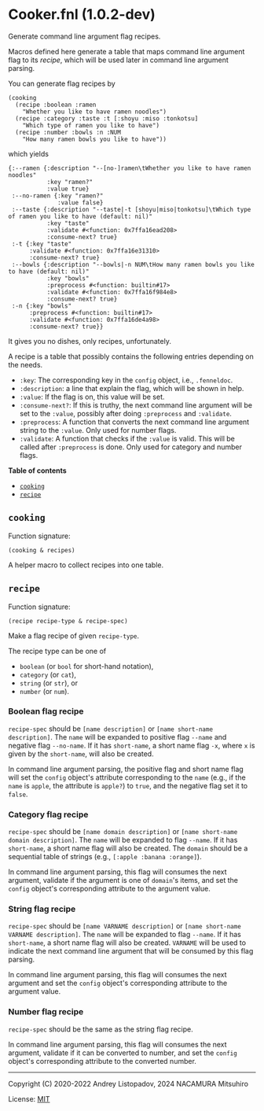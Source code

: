 # Cooker.fnl (1.0.2-dev)
Generate command line argument flag recipes.

Macros defined here generate a table that maps command line argument flag
to its *recipe*, which will be used later in command line argument parsing.

You can generate flag recipes by

```fennel
(cooking
  (recipe :boolean :ramen
    "Whether you like to have ramen noodles")
  (recipe :category :taste :t [:shoyu :miso :tonkotsu]
    "Which type of ramen you like to have")
  (recipe :number :bowls :n :NUM
    "How many ramen bowls you like to have"))
```

which yields

```fennel
{:--ramen {:description "--[no-]ramen\tWhether you like to have ramen noodles"
           :key "ramen?"
           :value true}
 :--no-ramen {:key "ramen?"
              :value false}
 :--taste {:description "--taste|-t [shoyu|miso|tonkotsu]\tWhich type of ramen you like to have (default: nil)"
           :key "taste"
           :validate #<function: 0x7ffa16ead208>
           :consume-next? true}
 :-t {:key "taste"
      :validate #<function: 0x7ffa16e31310>
      :consume-next? true}
 :--bowls {:description "--bowls|-n NUM\tHow many ramen bowls you like to have (default: nil)"
           :key "bowls"
           :preprocess #<function: builtin#17>
           :validate #<function: 0x7ffa16f984e8>
           :consume-next? true}
 :-n {:key "bowls"
      :preprocess #<function: builtin#17>
      :validate #<function: 0x7ffa16de4a98>
      :consume-next? true}}
```

It gives you no dishes, only recipes, unfortunately.

A recipe is a table that possibly contains the following entries depending on the needs.

- `:key`: The corresponding key in the `config` object, i.e., `.fenneldoc`.
- `:description`: a line that explain the flag, which will be shown in help.
- `:value`: If the flag is on, this value will be set.
- `:consume-next?`: If this is truthy, the next command line argument will be set to
  the `:value`, possibly after doing `:preprocess` and `:validate`.
- `:preprocess`: A function that converts the next command line argument string to
  the `:value`. Only used for number flags.
- `:validate`: A function that checks if the `:value` is valid. This will be called
  after `:preprocess` is done. Only used for category and number flags.

**Table of contents**

- [`cooking`](#cooking)
- [`recipe`](#recipe)

## `cooking`
Function signature:

```
(cooking & recipes)
```

A helper macro to collect recipes into one table.

## `recipe`
Function signature:

```
(recipe recipe-type & recipe-spec)
```

Make a flag recipe of given `recipe-type`.

The recipe type can be one of

* `boolean` (or `bool` for short-hand notation),
* `category` (or `cat`),
* `string` (or `str`), or
* `number` (or `num`).

### Boolean flag recipe

`recipe-spec` should be `[name description]` or `[name short-name description]`.
The `name` will be expanded to positive flag `--name` and negative flag
`--no-name`. If it has `short-name`, a short name flag `-x`, where `x` is given
by the `short-name`, will also be created.

In command line argument parsing, the positive flag and short name flag will
set the `config` object's attribute corresponding to the `name` (e.g., if the
`name` is `apple`, the attribute is `apple?`) to `true`, and the negative flag
set it to `false`.

### Category flag recipe

`recipe-spec` should be `[name domain description]` or `[name short-name domain
description]`. The `name` will be expanded to flag `--name`. If it has
`short-name`, a short name flag will also be created.
The `domain` should be a sequential table of strings (e.g., `[:apple :banana
:orange]`).

In command line argument parsing, this flag will consumes the next
argument, validate if the argument is one of `domain`'s items, and set the
`config` object's corresponding attribute to the argument value.

### String flag recipe

`recipe-spec` should be `[name VARNAME description]` or `[name short-name VARNAME
description]`. The `name` will be expanded to flag `--name`. If it has `short-name`,
a short name flag will also be created. `VARNAME` will be used to indicate the next
command line argument that will be consumed by this flag parsing.

In command line argument parsing, this flag will consumes the next
argument and set the `config` object's corresponding attribute to the argument
value.

### Number flag recipe

`recipe-spec` should be the same as the string flag recipe.

In command line argument parsing, this flag will consumes the next
argument, validate if it can be converted to number, and set the `config`
object's corresponding attribute to the converted number.


---

Copyright (C) 2020-2022 Andrey Listopadov, 2024 NACAMURA Mitsuhiro

License: [MIT](https://git.sr.ht/~m15a/fnldoc/tree/main/item/LICENSE)


<!-- Generated with Fnldoc 1.0.2-dev
     https://sr.ht/~m15a/fnldoc/ -->
